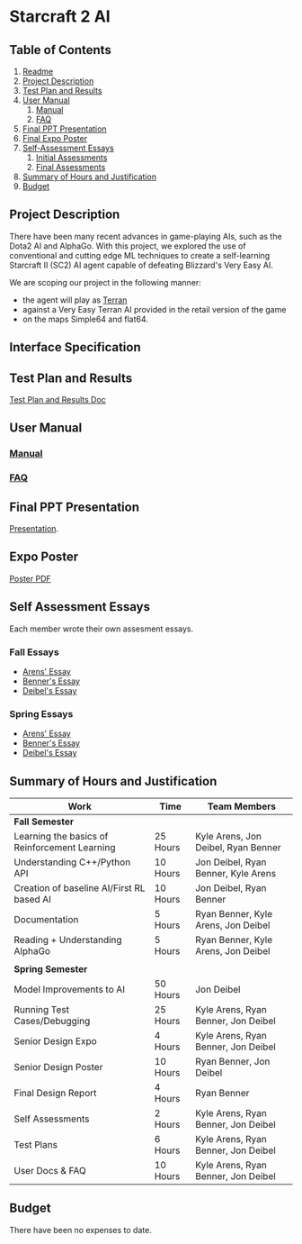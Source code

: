 # Starcraft 2 AI

## Table of Contents

1. [Readme](https://github.com/shriuken/starcraft2ai/blob/master/README.md)
1. [Project Description](https://github.com/shriuken/starcraft2ai/blob/master/FinalDesignReport.md#project-description)
1. [Test Plan and Results](https://github.com/shriuken/starcraft2ai/blob/master/FinalDesignReport.md#test-plan-and-results)
1. [User Manual](https://github.com/shriuken/starcraft2ai/blob/master/FinalDesignReport.md#user-manual)
    1. [Manual](https://github.com/shriuken/starcraft2ai/blob/master/FinalDesignReport.md#manual)
    1. [FAQ](https://github.com/shriuken/starcraft2ai/blob/master/FinalDesignReport.md#faq)
1. [Final PPT Presentation](https://github.com/shriuken/starcraft2ai/blob/master/FinalDesignReport.md#final-ppt-presentation)
1. [Final Expo Poster](https://github.com/shriuken/starcraft2ai/blob/master/FinalDesignReport.md#expo-poster)
1. [Self-Assessment Essays](https://github.com/shriuken/starcraft2ai/blob/master/FinalDesignReport.md#self-assessment-essays)
    1. [Initial Assessments](https://github.com/shriuken/starcraft2ai/blob/master/FinalDesignReport.md#fall-essays)
    1. [Final Assessments](https://github.com/shriuken/starcraft2ai/blob/master/FinalDesignReport.md#spring-essays)
1. [Summary of Hours and Justification](https://github.com/shriuken/starcraft2ai/blob/master/FinalDesignReport.md#summary-of-hours-and-justification)
1. [Budget](https://github.com/shriuken/starcraft2ai/blob/master/FinalDesignReport.md#budget)

## Project Description

There have been many recent advances in game-playing AIs, such as the Dota2 AI and AlphaGo. With this project, we explored the use of conventional and cutting edge ML techniques to create a self-learning Starcraft II (SC2) AI agent capable of defeating Blizzard's Very Easy AI.

We are scoping our project in the following manner:
  * the agent will play as [Terran](http://us.battle.net/sc2/en/game/race/terran/) 
  * against a Very Easy Terran AI provided in the retail version of the game
  * on the maps Simple64 and flat64.
  
## Interface Specification

## Test Plan and Results

[Test Plan and Results Doc](https://github.com/shriuken/starcraft2ai/blob/master/TestPlans.md)

## User Manual

### [Manual](https://github.com/shriuken/starcraft2ai/blob/master/UserDocs.md#user-docs)
### [FAQ](https://github.com/shriuken/starcraft2ai/blob/master/UserDocs.md#faq)

## Final PPT Presentation
[Presentation](https://docs.google.com/presentation/d/1L0_xcz8vSwR03VdKzz51-6sj2Cy9ZGxO8XQKX-KbHcY/edit?usp=sharing).

## Expo Poster
[Poster PDF](https://github.com/shriuken/starcraft2ai/blob/master/Senior%20Design%20Poster.pdf)

## Self Assessment Essays

Each member wrote their own assesment essays.

### Fall Essays

* [Arens' Essay](https://github.com/shriuken/starcraft2ai/blob/master/capstone/KyleArens.md#fall-essay)
* [Benner's Essay](https://github.com/shriuken/starcraft2ai/blob/master/capstone/RyanBenner.md#fall-essay)
* [Deibel's Essay](https://github.com/shriuken/starcraft2ai/blob/master/capstone/JonDeibel.md#fall-essay)

### Spring Essays

* [Arens' Essay](https://github.com/shriuken/starcraft2ai/blob/master/capstone/KyleArens.md#spring-essay)
* [Benner's Essay](https://github.com/shriuken/starcraft2ai/blob/master/capstone/RyanBenner.md#spring-essay)
* [Deibel's Essay](https://github.com/shriuken/starcraft2ai/blob/master/capstone/JonDeibel.md#spring-essay)

## Summary of Hours and Justification

| Work | Time | Team Members |
| ---- | ---- | ------------ |
| **Fall Semester** |
| Learning the basics of Reinforcement Learning | 25 Hours | Kyle Arens, Jon Deibel, Ryan Benner |
| Understanding C++/Python API | 10 Hours | Jon Deibel, Ryan Benner, Kyle Arens |
| Creation of baseline AI/First RL based AI | 10 Hours | Jon Deibel, Ryan Benner |
| Documentation | 5 Hours | Ryan Benner, Kyle Arens, Jon Deibel |
| Reading + Understanding AlphaGo | 5 Hours | Ryan Benner, Kyle Arens, Jon Deibel |
| | | |
| **Spring Semester** |
| Model Improvements to AI | 50 Hours | Jon Deibel |
| Running Test Cases/Debugging | 25 Hours | Kyle Arens, Ryan Benner, Jon Deibel |
| Senior Design Expo | 4 Hours | Kyle Arens, Ryan Benner, Jon Deibel |
| Senior Design Poster | 10 Hours | Ryan Benner, Jon Deibel |
| Final Design Report | 4 Hours | Ryan Benner |
| Self Assessments | 2 Hours | Kyle Arens, Ryan Benner, Jon Deibel |
| Test Plans | 6 Hours | Kyle Arens, Ryan Benner, Jon Deibel |
| User Docs & FAQ | 10 Hours | Kyle Arens, Ryan Benner, Jon Deibel |

## Budget

There have been no expenses to date.
